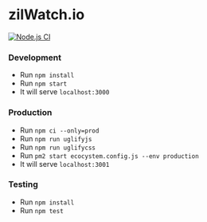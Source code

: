 # zilWatch.io

[![Node.js CI](https://github.com/zilWatch-io/zilWatch/actions/workflows/node.js.yml/badge.svg)](https://github.com/zilWatch-io/zilWatch/actions/workflows/node.js.yml)

### Development

- Run `npm install`
- Run `npm start`
- It will serve `localhost:3000`

### Production

- Run `npm ci --only=prod`
- Run `npm run uglifyjs`
- Run `npm run uglifycss`
- Run `pm2 start ecocystem.config.js --env production`
- It will serve `localhost:3001`

### Testing

- Run `npm install`
- Run `npm test`
